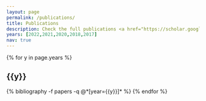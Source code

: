```yaml
---
layout: page
permalink: /publications/
title: Publications
description: Check the full publications <a href="https://scholar.google.com/citations?user=_ad3YG8AAAAJ&hl=en"><b>here</b></a>
years: [2022,2021,2020,2018,2017]
nav: true
---
```


<div class="publications">

{% for y in page.years %}
  <h2 class="year">{{y}}</h2>
  {% bibliography -f papers -q @*[year={{y}}]* %}
{% endfor %}

</div>
